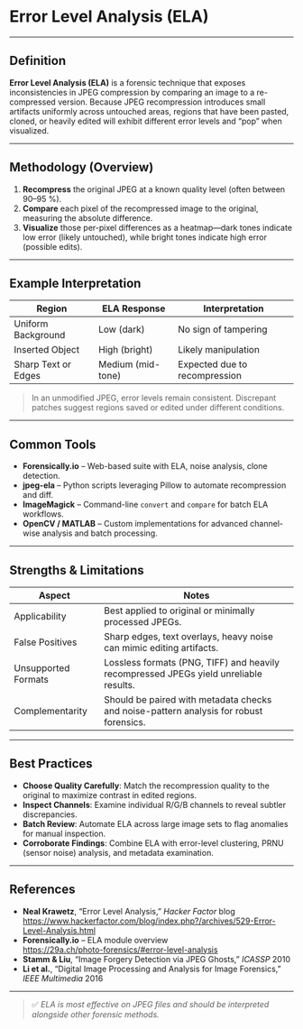 #  Error Level Analysis (ELA)


---

## Definition

**Error Level Analysis (ELA)** is a forensic technique that exposes inconsistencies in JPEG compression by comparing an image to a re-compressed version. Because JPEG recompression introduces small artifacts uniformly across untouched areas, regions that have been pasted, cloned, or heavily edited will exhibit different error levels and “pop” when visualized.

---

## Methodology (Overview)

1. **Recompress** the original JPEG at a known quality level (often between 90–95 %).  
2. **Compare** each pixel of the recompressed image to the original, measuring the absolute difference.  
3. **Visualize** those per-pixel differences as a heatmap—dark tones indicate low error (likely untouched), while bright tones indicate high error (possible edits).

---

## Example Interpretation

| **Region**           | **ELA Response** | **Interpretation**             |
|----------------------|------------------|--------------------------------|
| Uniform Background   | Low (dark)       | No sign of tampering          |
| Inserted Object      | High (bright)    | Likely manipulation           |
| Sharp Text or Edges  | Medium (mid-tone)| Expected due to recompression |

> In an unmodified JPEG, error levels remain consistent. Discrepant patches suggest regions saved or edited under different conditions.

---

## Common Tools

- **Forensically.io** – Web-based suite with ELA, noise analysis, clone detection.  
- **jpeg-ela** – Python scripts leveraging Pillow to automate recompression and diff.  
- **ImageMagick** – Command-line `convert` and `compare` for batch ELA workflows.  
- **OpenCV / MATLAB** – Custom implementations for advanced channel-wise analysis and batch processing.

---

## Strengths & Limitations

| **Aspect**           | **Notes**                                                                          |
|----------------------|------------------------------------------------------------------------------------|
| Applicability        | Best applied to original or minimally processed JPEGs.                              |
| False Positives      | Sharp edges, text overlays, heavy noise can mimic editing artifacts.                |
| Unsupported Formats  | Lossless formats (PNG, TIFF) and heavily recompressed JPEGs yield unreliable results. |
| Complementarity      | Should be paired with metadata checks and noise-pattern analysis for robust forensics. |

---

## Best Practices

- **Choose Quality Carefully**: Match the recompression quality to the original to maximize contrast in edited regions.  
- **Inspect Channels**: Examine individual R/G/B channels to reveal subtler discrepancies.  
- **Batch Review**: Automate ELA across large image sets to flag anomalies for manual inspection.  
- **Corroborate Findings**: Combine ELA with error-level clustering, PRNU (sensor noise) analysis, and metadata examination.

---

## References

- **Neal Krawetz**, “Error Level Analysis,” *Hacker Factor* blog  
  <https://www.hackerfactor.com/blog/index.php?/archives/529-Error-Level-Analysis.html>  
- **Forensically.io** – ELA module overview  
  <https://29a.ch/photo-forensics/#error-level-analysis>  
- **Stamm & Liu**, “Image Forgery Detection via JPEG Ghosts,” *ICASSP* 2010  
- **Li et al.**, “Digital Image Processing and Analysis for Image Forensics,” *IEEE Multimedia* 2016  

---

> ✅ *ELA is most effective on JPEG files and should be interpreted alongside other forensic methods.*  
